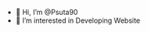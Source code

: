 - 👋 Hi, I’m @Psuta90
- 👀 I’m interested in Developing Website

<!---
Psuta90/Psuta90 is a ✨ special ✨ repository because its `README.md` (this file) appears on your GitHub profile.
You can click the Preview link to take a look at your changes.
--->
